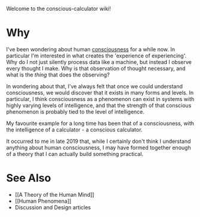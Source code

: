 Welcome to the conscious-calculator wiki!

# Why
I've been wondering about human [consciousness](What-is-Consciousness) for a while now. In particular I'm interested in what creates the 'experience of experiencing'. Why do I not just silently process data like a machine, but instead I observe every thought I make. Why is that observation of thought necessary, and what is the _thing_ that does the observing?

In wondering about that, I've always felt that once we could understand consciousness, we would discover that it exists in many forms and levels. In particular, I think consciousness as a phenomenon can exist in systems with highly varying levels of intelligence, and that the strength of that conscious phenomenon is probably tied to the level of intelligence.

My favourite example for a long time has been that of a consciousness, with the intelligence of a calculator - a conscious calculator.

It occurred to me in late 2019 that, while I certainly don't think I understand anything about human consciousness, I may have formed together enough of a theory that I can actually build something practical.

# See Also
* [[A Theory of the Human Mind]]
* [[Human Phenomena]]
* Discussion and Design articles